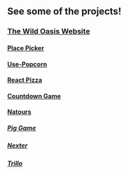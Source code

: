 ## See some of the projects!
### [The Wild Oasis Website](https://the-wild-oasis-website-azure.vercel.app/)
#### [Place Picker](https://place-picker-nine.vercel.app/)  
#### [Use-Popcorn](https://use-popcorn-nu-six.vercel.app/)
#### [React Pizza](https://react-pizza-mu-roan.vercel.app/)  
#### [Countdown Game](https://countdown-game-ruby.vercel.app/)  
#### [Natours](https://natours-sass-theta.vercel.app/)
##### [Pig Game](https://pig-game-phi-roan.vercel.app/)
##### [Nexter](https://nexter-pied-pi.vercel.app/)  
##### [Trillo](https://trillo-beryl-kappa.vercel.app/)  
